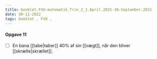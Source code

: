 ```yaml
---
title: booklet.FVU-matematik_Trin_2_1.April.2021-30.September.2021
date: 30-11-2022
tags: booklet , FVU , 
---
```





#### Opgave 11
- [ ] En bana [[tabe|taber]] 40% af sin [[vægt]], når den bliver [[skrælle|skrællet]]. 

